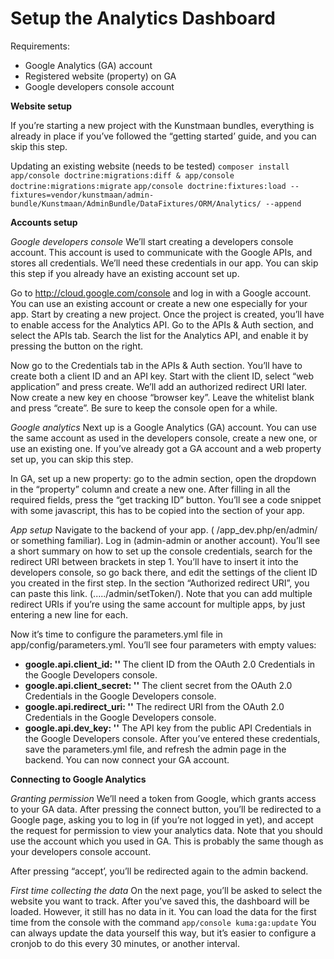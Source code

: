 # Setup the Analytics Dashboard
Requirements:
* Google Analytics (GA) account
* Registered website (property) on GA
* Google developers console account

**Website setup**

If you’re starting a new project with the Kunstmaan bundles, everything is already in place if you’ve followed the “getting started’ guide, and you can skip this step.

Updating an existing website
    (needs to be tested)
    `composer install`
    `app/console doctrine:migrations:diff & app/console doctrine:migrations:migrate`
    `app/console doctrine:fixtures:load --fixtures=vendor/kunstmaan/admin-bundle/Kunstmaan/AdminBundle/DataFixtures/ORM/Analytics/ --append`


**Accounts setup**

*Google developers console*
We’ll start creating a developers console account. This account is used to communicate with the Google APIs, and stores all credentials. We’ll need these credentials in our app. You can skip this step if you already have an existing account set up.

Go to http://cloud.google.com/console and log in with a Google account. You can use an existing account or create a new one especially for your app. Start by creating a new project. Once the project is created, you’ll have to enable access for the Analytics API. Go to the APIs & Auth section, and select the APIs tab. Search the list for the Analytics API, and enable it by pressing the button on the right.

Now go to the Credentials tab in the APIs & Auth section. You’ll have to create both a client ID and an API key. Start with the client ID, select “web application” and press create. We’ll add an authorized redirect URI later. Now create a new key en choose “browser key”. Leave the whitelist blank and press “create”. Be sure to keep the console open for a while.

*Google analytics*
Next up is a Google Analytics (GA) account. You can use the same account as used in the developers console, create a new one, or use an existing one. If you’ve already got a GA account and a web property set up, you can skip this step.

In GA, set up a new property: go to the admin section, open the dropdown in the “property” column and create a new one. After filling in all the required fields, press the “get tracking ID” button. You’ll see a code snippet with some javascript, this has to be copied into the <head> section of your app.

*App setup*
Navigate to the backend of your app. ( /app_dev.php/en/admin/ or something familiar). Log in (admin-admin or another account). You’ll see a short summary on how to set up the console credentials, search for the redirect URI between brackets in step 1. You’ll have to insert it into the developers console, so go back there, and edit the settings of the client ID you created in the first step. In the section “Authorized redirect URI”, you can paste this link. (...../admin/setToken/). Note that you can add multiple redirect URIs if you’re using the same account for multiple apps, by just entering a new line for each.

Now it’s time to configure the parameters.yml file in app/config/parameters.yml. You’ll see four parameters with empty values:
* **google.api.client_id: ''** The client ID from the OAuth 2.0 Credentials in the Google Developers console.
* **google.api.client_secret: ''** The client secret from the OAuth 2.0 Credentials in the Google Developers console.
* **google.api.redirect_uri: ''** The redirect URI from the OAuth 2.0 Credentials in the Google Developers console.
* **google.api.dev_key: ''** The API key from the public API Credentials in the Google Developers console.
After you’ve entered these credentials, save the parameters.yml file, and refresh the admin page in the backend. You can now connect your GA account.

**Connecting to Google Analytics**

*Granting permission*
We’ll need a token from Google, which grants access to your GA data. After pressing the connect button, you’ll be redirected to a Google page, asking you to log in (if you’re not logged in yet), and accept the request for permission to view your analytics data. Note that you should use the account which you used in GA. This is probably the same though as your developers console account.

After pressing “accept’, you’ll be redirected again to the admin backend.

*First time collecting the data*
On the next page, you’ll be asked to select the website you want to track. After you’ve saved this, the dashboard will be loaded. However, it still has no data in it. You can load the data for the first time from the console with the command
    `app/console kuma:ga:update`
You can always update the data yourself this way, but it’s easier to configure a cronjob to do this every 30 minutes, or another interval.
